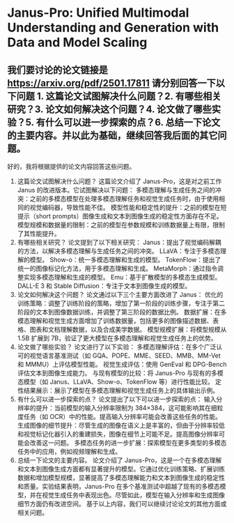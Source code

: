 # Janus-Pro: Unified Multimodal Understanding and Generation with Data and Model Scaling

## 我们要讨论的论文链接是 https://arxiv.org/pdf/2501.17811 请分别回答一下以下问题 1. 这篇论文试图解决什么问题？2. 有哪些相关研究？3. 论文如何解决这个问题？4. 论文做了哪些实验？5. 有什么可以进一步探索的点？6. 总结一下论文的主要内容。并以此为基础，继续回答我后面的其它问题。

好的，我将根据提供的论文内容回答这些问题。

1. 这篇论文试图解决什么问题？
   这篇论文介绍了 Janus-Pro，这是对之前工作 Janus 的改进版本。它试图解决以下问题：
   多模态理解与生成任务之间的冲突：之前的多模态模型在处理多模态理解任务和视觉生成任务时，由于使用相同的视觉编码器，导致性能不佳。
   模型性能和稳定性的提升：之前的模型在短提示（short prompts）图像生成和文本到图像生成的稳定性方面存在不足。
   模型规模和数据量的限制：之前的模型在参数规模和训练数据量上有限，限制了其性能提升。
2. 有哪些相关研究？
   论文提到了以下相关研究：
   Janus：提出了视觉编码解耦的方法，以解决多模态理解与生成任务之间的冲突。
   LLaVA：专注于多模态理解的模型。
   Show-o：统一多模态理解和生成的模型。
   TokenFlow：提出了统一的图像标记化方法，用于多模态理解和生成。
   MetaMorph：通过指令调整实现多模态理解和生成的模型。
   Emu：基于扩散模型的多模态生成模型。
   DALL-E 3 和 Stable Diffusion：专注于文本到图像生成的模型。
3. 论文如何解决这个问题？
   论文通过以下三个主要方面改进了 Janus：
   优化的训练策略：调整了训练阶段的策略，增加了第一阶段的训练步骤，专注于第二阶段的文本到图像数据训练，并调整了第三阶段的数据比例。
   数据扩展：在多模态理解和视觉生成方面增加了训练数据量，包括更多的图像描述数据、表格、图表和文档理解数据，以及合成美学数据。
   模型规模扩展：将模型规模从 1.5B 扩展到 7B，验证了更大模型在多模态理解和视觉生成任务上的优势。
4. 论文做了哪些实验？
   论文进行了以下实验：
   多模态理解评估：在多个广泛认可的视觉语言基准测试（如 GQA、POPE、MME、SEED、MMB、MM-Vet 和 MMMU）上评估模型性能。
   视觉生成评估：使用 GenEval 和 DPG-Bench 评估文本到图像生成能力。
   与现有模型的比较：将 Janus-Pro 与现有的多模态模型（如 Janus、LLaVA、Show-o、TokenFlow 等）进行性能比较。
   定性结果展示：展示了模型在多模态理解和视觉生成任务上的具体输出示例。
5. 有什么可以进一步探索的点？
   论文提出了以下可以进一步探索的点：
   输入分辨率的提升：当前模型的输入分辨率限制为 384×384，这可能影响其在细粒度任务（如 OCR）中的性能。提高输入分辨率可能会改善这些任务的性能。
   生成图像的细节提升：尽管生成的图像在语义上是丰富的，但由于分辨率较低和视觉标记化器引入的重建损失，图像在细节上可能不足。提高图像分辨率可能会改善这一问题。
   多模态任务的进一步扩展：探索模型在更多类型的多模态任务中的应用，例如视频理解和生成。
6. 总结一下论文的主要内容。
   论文介绍了 Janus-Pro，这是一个在多模态理解和文本到图像生成方面都有显著提升的模型。它通过优化训练策略、扩展训练数据和增加模型规模，显著提高了多模态理解能力和文本到图像生成的稳定性和质量。实验结果表明，Janus-Pro 在多个基准测试中超越了现有的多模态模型，并在视觉生成任务中表现出色。尽管如此，模型在输入分辨率和生成图像细节方面仍有改进空间。
   基于以上内容，我们可以继续讨论论文的其他方面或相关问题。
